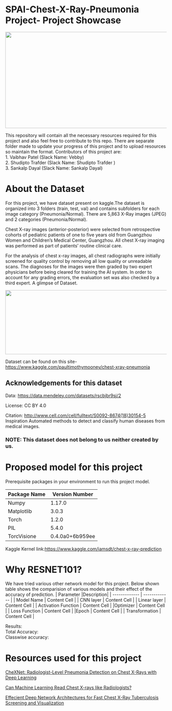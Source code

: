 # SPAI-Chest-X-Ray-Pneumonia Project- Project Showcase
<p align="center">
  <img width="1250" height="300" src="https://github.com/VAIBHAVPATEL97/SPAIC-Pneumonia-Project/blob/master/project%20showcase.jpg">
</p>
This repository will contain all the necessary resources required for this project and also feel free to contribute to this repo.
There are separate folder made to update your progress of this project and to upload resources so maintain the format.
Contributors of this project are:<br>
1. Vaibhav Patel (Slack Name: Vebby) <br>
2. Shudipto Trafder (Slack Name: Shudipto Trafder )<br>
3. Sankalp Dayal (Slack Name: Sankalp Dayal)<br>

# About the Dataset
For this project, we have dataset present on kaggle.The dataset is organized into 3 folders (train, test, val) and contains subfolders for each image category (Pneumonia/Normal). There are 5,863 X-Ray images (JPEG) and 2 categories (Pneumonia/Normal).

Chest X-ray images (anterior-posterior) were selected from retrospective cohorts of pediatric patients of one to five years old from Guangzhou Women and Children’s Medical Center, Guangzhou. All chest X-ray imaging was performed as part of patients’ routine clinical care.

For the analysis of chest x-ray images, all chest radiographs were initially screened for quality control by removing all low quality or unreadable scans. The diagnoses for the images were then graded by two expert physicians before being cleared for training the AI system. In order to account for any grading errors, the evaluation set was also checked by a third expert.
A glimpse of Dataset.

<p align="center">
  <img width="560" height="200" src="https://github.com/VAIBHAVPATEL97/SPAIC-Pneumonia-Project/blob/master/jZqpV51.png">
</p>

Dataset can be found on this site-https://www.kaggle.com/paultimothymooney/chest-xray-pneumonia
## Acknowledgements for this dataset
Data: https://data.mendeley.com/datasets/rscbjbr9sj/2

License: CC BY 4.0

Citation: http://www.cell.com/cell/fulltext/S0092-8674(18)30154-5
Inspiration
Automated methods to detect and classify human diseases from medical images.
### NOTE: This dataset does not belong to us neither created by us.

# Proposed model for this project
Prerequisite packages in your environment to run this project model.

| Package Name  | Version Number |
| ------------- | ------------- |
| Numpy | 1.17.0 |
|Matplotlib  | 3.0.3 |
| Torch  | 1.2.0  |
| PIL  | 5.4.0 |
| TorcVisione  |  0.4.0a0+6b959ee|

Kaggle Kernel link:https://www.kaggle.com/iamsdt/chest-x-ray-prediction
# Why RESNET101?
We have tried various other network model for this project. Below shown table shows the comparision of various models and their effect of the accuracy of prediction.
| Parameter |Description|
| ------------- | ------------- |
| Model Name  | Content Cell  |
| CNN layer  | Content Cell  |
| Linear layer  | Content Cell  |
| Activation Function  | Content Cell  |
|Optimizer | Content Cell  |
| Loss Function  | Content Cell  |
|Epoch  | Content Cell  |
| Transformation | Content Cell  |

Results:<br>
Total Accuracy:<br>
Classwise accuracy:<br>

# Resources used for this project
[CheXNet: Radiologist-Level Pneumonia Detection on Chest X-Rays with Deep Learning](https://stanfordmlgroup.github.io/projects/chexnet/)

[Can Machine Learning Read Chest X-rays like Radiologists?](https://towardsdatascience.com/can-machine-learning-read-chest-x-rays-like-radiologists-part-1-7182cf4b87ff)

[Effecient Deep Network Architectures for Fast Chest X-Ray Tuberculosis Screening and Visualization](https://www.nature.com/articles/s41598-019-42557-4.pdf)
